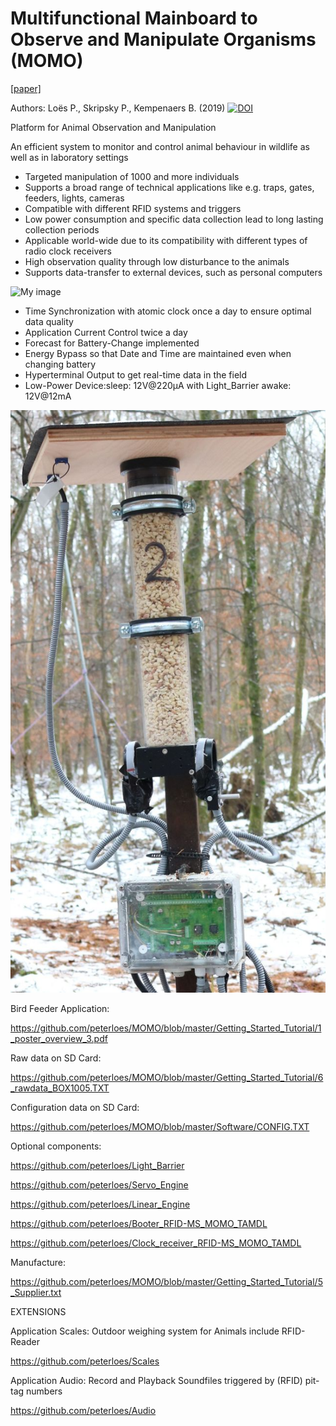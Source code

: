 ﻿# Multifunctional Mainboard to Observe and Manipulate Organisms (MOMO)
[\[paper\]](https://besjournals.onlinelibrary.wiley.com/doi/full/10.1111/1365-2656.13160)

Authors: Loës P., Skripsky P., Kempenaers B. (2019) [![DOI](https://zenodo.org/badge/210341799.svg)](https://zenodo.org/badge/latestdoi/210341799)

Platform for Animal Observation and Manipulation 

An efficient system to monitor and control animal behaviour in wildlife
as well as in laboratory settings

- Targeted manipulation of 1000 and more individuals
- Supports a broad range of technical applications like e.g. traps, gates, feeders, lights, cameras
-	Compatible with different RFID systems and triggers
-	Low power consumption and specific data collection lead to long lasting collection periods
-	Applicable world-wide due to its compatibility with different types of radio clock receivers 
-	High observation quality through low disturbance to the animals
- Supports data-transfer to external devices, such as personal computers

![My image](https://github.com/peterloes/MOMO/blob/master/Getting_Started_Tutorial/2_Electronic_board.jpg)

- Time Synchronization with atomic clock once a day to ensure optimal data quality
- Application Current Control twice a day
- Forecast for Battery-Change implemented
- Energy Bypass so that Date and Time are maintained even when changing battery
- Hyperterminal Output to get real-time data in the field
- Low-Power Device:sleep: 12V@220µA with Light_Barrier awake: 12V@12mA


![My image](https://github.com/peterloes/MOMO/blob/master/Getting_Started_Tutorial/1_Feeder.jpg)

Bird Feeder Application:

https://github.com/peterloes/MOMO/blob/master/Getting_Started_Tutorial/1_poster_overview_3.pdf

Raw data on SD Card:

https://github.com/peterloes/MOMO/blob/master/Getting_Started_Tutorial/6_rawdata_BOX1005.TXT

Configuration data on SD Card:

https://github.com/peterloes/MOMO/blob/master/Software/CONFIG.TXT

Optional components: 

https://github.com/peterloes/Light_Barrier

https://github.com/peterloes/Servo_Engine

https://github.com/peterloes/Linear_Engine

https://github.com/peterloes/Booter_RFID-MS_MOMO_TAMDL

https://github.com/peterloes/Clock_receiver_RFID-MS_MOMO_TAMDL

Manufacture:

https://github.com/peterloes/MOMO/blob/master/Getting_Started_Tutorial/5_Supplier.txt

EXTENSIONS

Application Scales: Outdoor weighing system for Animals include RFID-Reader

https://github.com/peterloes/Scales

Application Audio: Record and Playback Soundfiles triggered by (RFID) pit-tag numbers

https://github.com/peterloes/Audio

